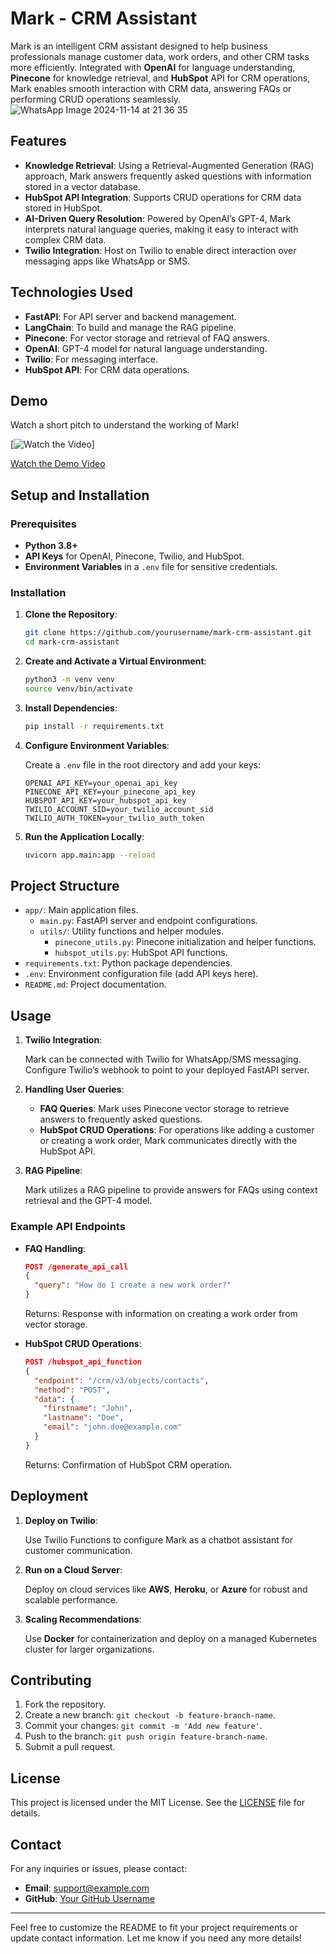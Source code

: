 # Mark - CRM Assistant

Mark is an intelligent CRM assistant designed to help business professionals manage customer data, work orders, and other CRM tasks more efficiently. Integrated with **OpenAI** for language understanding, **Pinecone** for knowledge retrieval, and **HubSpot** API for CRM operations, Mark enables smooth interaction with CRM data, answering FAQs or performing CRUD operations seamlessly.
![WhatsApp Image 2024-11-14 at 21 36 35](https://github.com/user-attachments/assets/34645fa9-ea63-4559-ab15-8cb488439346)

## Features

- **Knowledge Retrieval**: Using a Retrieval-Augmented Generation (RAG) approach, Mark answers frequently asked questions with information stored in a vector database.
- **HubSpot API Integration**: Supports CRUD operations for CRM data stored in HubSpot.
- **AI-Driven Query Resolution**: Powered by OpenAI’s GPT-4, Mark interprets natural language queries, making it easy to interact with complex CRM data.
- **Twilio Integration**: Host on Twilio to enable direct interaction over messaging apps like WhatsApp or SMS.

## Technologies Used

- **FastAPI**: For API server and backend management.
- **LangChain**: To build and manage the RAG pipeline.
- **Pinecone**: For vector storage and retrieval of FAQ answers.
- **OpenAI**: GPT-4 model for natural language understanding.
- **Twilio**: For messaging interface.
- **HubSpot API**: For CRM data operations.

## Demo
Watch a short pitch to understand the working of Mark!

[![Watch the Video](https://drive.google.com/file/d/1aDjtAoyz5sTl9jFiv8v5v2gAXGpS9uDR/view?usp=drive_link)]

[Watch the Demo Video](https://drive.google.com/file/d/1aDjtAoyz5sTl9jFiv8v5v2gAXGpS9uDR/view?usp=drive_link)
## Setup and Installation

### Prerequisites

- **Python 3.8+**
- **API Keys** for OpenAI, Pinecone, Twilio, and HubSpot.
- **Environment Variables** in a `.env` file for sensitive credentials.

### Installation

1. **Clone the Repository**:

   ```bash
   git clone https://github.com/yourusername/mark-crm-assistant.git
   cd mark-crm-assistant
   ```

2. **Create and Activate a Virtual Environment**:

   ```bash
   python3 -m venv venv
   source venv/bin/activate
   ```

3. **Install Dependencies**:

   ```bash
   pip install -r requirements.txt
   ```

4. **Configure Environment Variables**:

   Create a `.env` file in the root directory and add your keys:

   ```plaintext
   OPENAI_API_KEY=your_openai_api_key
   PINECONE_API_KEY=your_pinecone_api_key
   HUBSPOT_API_KEY=your_hubspot_api_key
   TWILIO_ACCOUNT_SID=your_twilio_account_sid
   TWILIO_AUTH_TOKEN=your_twilio_auth_token
   ```

5. **Run the Application Locally**:

   ```bash
   uvicorn app.main:app --reload
   ```

## Project Structure

- `app/`: Main application files.
  - `main.py`: FastAPI server and endpoint configurations.
  - `utils/`: Utility functions and helper modules.
    - `pinecone_utils.py`: Pinecone initialization and helper functions.
    - `hubspot_utils.py`: HubSpot API functions.
- `requirements.txt`: Python package dependencies.
- `.env`: Environment configuration file (add API keys here).
- `README.md`: Project documentation.

## Usage

1. **Twilio Integration**:

   Mark can be connected with Twilio for WhatsApp/SMS messaging. Configure Twilio’s webhook to point to your deployed FastAPI server.

2. **Handling User Queries**:

   - **FAQ Queries**: Mark uses Pinecone vector storage to retrieve answers to frequently asked questions.
   - **HubSpot CRUD Operations**: For operations like adding a customer or creating a work order, Mark communicates directly with the HubSpot API.

3. **RAG Pipeline**:

   Mark utilizes a RAG pipeline to provide answers for FAQs using context retrieval and the GPT-4 model.

### Example API Endpoints

- **FAQ Handling**:

  ```json
  POST /generate_api_call
  {
    "query": "How do I create a new work order?"
  }
  ```

  Returns: Response with information on creating a work order from vector storage.

- **HubSpot CRUD Operations**:

  ```json
  POST /hubspot_api_function
  {
    "endpoint": "/crm/v3/objects/contacts",
    "method": "POST",
    "data": {
      "firstname": "John",
      "lastname": "Doe",
      "email": "john.doe@example.com"
    }
  }
  ```

  Returns: Confirmation of HubSpot CRM operation.

## Deployment

1. **Deploy on Twilio**:

   Use Twilio Functions to configure Mark as a chatbot assistant for customer communication.

2. **Run on a Cloud Server**:

   Deploy on cloud services like **AWS**, **Heroku**, or **Azure** for robust and scalable performance.

3. **Scaling Recommendations**:

   Use **Docker** for containerization and deploy on a managed Kubernetes cluster for larger organizations.

## Contributing

1. Fork the repository.
2. Create a new branch: `git checkout -b feature-branch-name`.
3. Commit your changes: `git commit -m 'Add new feature'`.
4. Push to the branch: `git push origin feature-branch-name`.
5. Submit a pull request.

## License

This project is licensed under the MIT License. See the [LICENSE](LICENSE) file for details.

## Contact

For any inquiries or issues, please contact:

- **Email**: support@example.com
- **GitHub**: [Your GitHub Username](https://github.com/yourusername)

---

Feel free to customize the README to fit your project requirements or update contact information. Let me know if you need any more details!
















